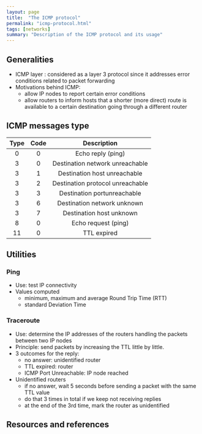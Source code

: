```yaml
---
layout: page
title:  "The ICMP protocol"
permalink: "icmp-protocol.html"
tags: [networks]
summary: "Description of the ICMP protocol and its usage"
---
```


## Generalities
* ICMP layer : considered as a layer 3 protocol since it addresses error conditions related to packet forwarding
* Motivations behind ICMP:
  - allow IP nodes to report certain error conditions
  - allow routers to inform hosts that a shorter (more direct) route is available to a certain destination going through a different router

## ICMP messages type

|Type | Code | Description |
|:-:|:-:|:-:|
|0 | 0 | Echo reply (ping) |
|3 | 0 | Destination network unreachable |
|3 | 1 | Destination host unreachable |
|3 | 2 | Destination protocol unreachable |
|3 | 3 | Destination portunreachable |
|3 | 6 | Destination network unknown |
|3 | 7 | Destination host unknown |
|8 | 0 | Echo request (ping) |
|11 | 0 | TTL expired |

## Utilities
### Ping
* Use: test IP connectivity
* Values computed
  - minimum, maximum and average Round Trip Time (RTT)
  - standard Deviation Time

### Traceroute
* Use: determine the IP addresses of the routers handling the packets between two IP nodes
* Principle: send packets by increasing the TTL little by little.
* 3 outcomes for the reply:
  - no answer: unidentified router
  - TTL expired: router
  - ICMP Port Unreachable: IP node reached
* Unidentified routers
  - if no answer, wait 5 seconds before sending a packet with the same TTL value
  - do that 3 times in total if we keep not receiving replies
  - at the end of the 3rd time, mark the router as unidentified


## Resources and references
